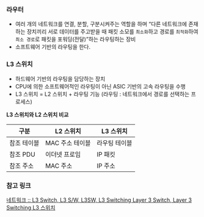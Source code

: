### 라우터

- 여러 개의 네트워크를 연결, 분할, 구분시켜주는 역할을 하며 “다른 네트워크에 존재하는 장치끼리 서로 데이터를 주고받을 때 패킷 소모를 `최소화`하고 경로를 `최적화`하여 `최소 경로`로 패킷을 포워딩(전달)”하는 라우팅하는 장비
- 소프트웨어 기반의 라우팅을 한다.

### L3 스위치

- 하드웨어 기반의 라우팅을 담당하는 장치
- CPU에 의한 소프트웨어적인 라우팅이 아닌 ASIC 기반의 고속 라우팅을 수행
- L3 스위치 = L2 스위치 + 라우팅 기능 (라우팅 : 네트워크에서 경로를 선택하는 프로세스)


**L3 스위치와 L2 스위치 비교**

| 구분 | L2 스위치 | L3 스위치 |
| --- | --- | --- |
| 참조 테이블 | MAC 주소 테이블 | 라우팅 테이블 |
| 참조 PDU | 이더넷 프로임 | IP 패킷 |
| 참조 주소 | MAC 주소 | IP 주소 |

### 참고 링크

[네트워크 :: L3 Switch, L3 S/W, L3SW, L3 Switching Layer 3 Switch, Layer 3 Switching L3 스위치](https://m.blog.naver.com/PostView.naver?isHttpsRedirect=true&blogId=ljsun4336&logNo=220743778629)
